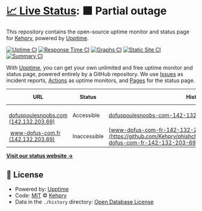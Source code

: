 # [📈 Live Status](https://Kehpry.github.io/phishcheck): <!--live status--> **🟧 Partial outage**

This repository contains the open-source uptime monitor and status page for [Kehpry](https://Kehpry.github.io/phishcheck), powered by [Upptime](https://github.com/upptime/upptime).

[![Uptime CI](https://github.com/Kehpry/phishcheck/workflows/Uptime%20CI/badge.svg)](https://github.com/Kehpry/phishcheck/actions?query=workflow%3A%22Uptime+CI%22)
[![Response Time CI](https://github.com/Kehpry/phishcheck/workflows/Response%20Time%20CI/badge.svg)](https://github.com/Kehpry/phishcheck/actions?query=workflow%3A%22Response+Time+CI%22)
[![Graphs CI](https://github.com/Kehpry/phishcheck/workflows/Graphs%20CI/badge.svg)](https://github.com/Kehpry/phishcheck/actions?query=workflow%3A%22Graphs+CI%22)
[![Static Site CI](https://github.com/Kehpry/phishcheck/workflows/Static%20Site%20CI/badge.svg)](https://github.com/Kehpry/phishcheck/actions?query=workflow%3A%22Static+Site+CI%22)
[![Summary CI](https://github.com/Kehpry/phishcheck/workflows/Summary%20CI/badge.svg)](https://github.com/Kehpry/phishcheck/actions?query=workflow%3A%22Summary+CI%22)

With [Upptime](https://upptime.js.org), you can get your own unlimited and free uptime monitor and status page, powered entirely by a GitHub repository. We use [Issues](https://github.com/Kehpry/phishcheck/issues) as incident reports, [Actions](https://github.com/Kehpry/phishcheck/actions) as uptime monitors, and [Pages](https://Kehpry.github.io/phishcheck) for the status page.

<!--start: status pages-->
<!-- This summary is generated by Upptime (https://github.com/upptime/upptime) -->
<!-- Do not edit this manually, your changes will be overwritten -->
<!-- prettier-ignore -->
| URL | Status | History | Response Time | Uptime |
| --- | ------ | ------- | ------------- | ------ |
| <img alt="" src="https://favicons.githubusercontent.com/dofuspoulesnoobs.com" height="13"> [dofuspoulesnoobs.com (142.132.203.69)](https://dofuspoulesnoobs.com/quetes/hell-minale/) | Accessible | [dofuspoulesnoobs-com-142-132-203-69.yml](https://github.com/Kehpry/phishcheck/commits/HEAD/history/dofuspoulesnoobs-com-142-132-203-69.yml) | <details><summary><img alt="Response time graph" src="./graphs/dofuspoulesnoobs-com-142-132-203-69/response-time-week.png" height="20"> 841ms</summary><br><a href="https://phishcheck.dofhelp.fr/history/dofuspoulesnoobs-com-142-132-203-69"><img alt="Response time 841" src="https://img.shields.io/endpoint?url=https%3A%2F%2Fraw.githubusercontent.com%2FKehpry%2Fphishcheck%2FHEAD%2Fapi%2Fdofuspoulesnoobs-com-142-132-203-69%2Fresponse-time.json"></a><br><a href="https://phishcheck.dofhelp.fr/history/dofuspoulesnoobs-com-142-132-203-69"><img alt="24-hour response time 961" src="https://img.shields.io/endpoint?url=https%3A%2F%2Fraw.githubusercontent.com%2FKehpry%2Fphishcheck%2FHEAD%2Fapi%2Fdofuspoulesnoobs-com-142-132-203-69%2Fresponse-time-day.json"></a><br><a href="https://phishcheck.dofhelp.fr/history/dofuspoulesnoobs-com-142-132-203-69"><img alt="7-day response time 841" src="https://img.shields.io/endpoint?url=https%3A%2F%2Fraw.githubusercontent.com%2FKehpry%2Fphishcheck%2FHEAD%2Fapi%2Fdofuspoulesnoobs-com-142-132-203-69%2Fresponse-time-week.json"></a><br><a href="https://phishcheck.dofhelp.fr/history/dofuspoulesnoobs-com-142-132-203-69"><img alt="30-day response time 841" src="https://img.shields.io/endpoint?url=https%3A%2F%2Fraw.githubusercontent.com%2FKehpry%2Fphishcheck%2FHEAD%2Fapi%2Fdofuspoulesnoobs-com-142-132-203-69%2Fresponse-time-month.json"></a><br><a href="https://phishcheck.dofhelp.fr/history/dofuspoulesnoobs-com-142-132-203-69"><img alt="1-year response time 841" src="https://img.shields.io/endpoint?url=https%3A%2F%2Fraw.githubusercontent.com%2FKehpry%2Fphishcheck%2FHEAD%2Fapi%2Fdofuspoulesnoobs-com-142-132-203-69%2Fresponse-time-year.json"></a></details> | <details><summary><a href="https://phishcheck.dofhelp.fr/history/dofuspoulesnoobs-com-142-132-203-69">100.00%</a></summary><a href="https://phishcheck.dofhelp.fr/history/dofuspoulesnoobs-com-142-132-203-69"><img alt="All-time uptime 100.00%" src="https://img.shields.io/endpoint?url=https%3A%2F%2Fraw.githubusercontent.com%2FKehpry%2Fphishcheck%2FHEAD%2Fapi%2Fdofuspoulesnoobs-com-142-132-203-69%2Fuptime.json"></a><br><a href="https://phishcheck.dofhelp.fr/history/dofuspoulesnoobs-com-142-132-203-69"><img alt="24-hour uptime 100.00%" src="https://img.shields.io/endpoint?url=https%3A%2F%2Fraw.githubusercontent.com%2FKehpry%2Fphishcheck%2FHEAD%2Fapi%2Fdofuspoulesnoobs-com-142-132-203-69%2Fuptime-day.json"></a><br><a href="https://phishcheck.dofhelp.fr/history/dofuspoulesnoobs-com-142-132-203-69"><img alt="7-day uptime 100.00%" src="https://img.shields.io/endpoint?url=https%3A%2F%2Fraw.githubusercontent.com%2FKehpry%2Fphishcheck%2FHEAD%2Fapi%2Fdofuspoulesnoobs-com-142-132-203-69%2Fuptime-week.json"></a><br><a href="https://phishcheck.dofhelp.fr/history/dofuspoulesnoobs-com-142-132-203-69"><img alt="30-day uptime 100.00%" src="https://img.shields.io/endpoint?url=https%3A%2F%2Fraw.githubusercontent.com%2FKehpry%2Fphishcheck%2FHEAD%2Fapi%2Fdofuspoulesnoobs-com-142-132-203-69%2Fuptime-month.json"></a><br><a href="https://phishcheck.dofhelp.fr/history/dofuspoulesnoobs-com-142-132-203-69"><img alt="1-year uptime 100.00%" src="https://img.shields.io/endpoint?url=https%3A%2F%2Fraw.githubusercontent.com%2FKehpry%2Fphishcheck%2FHEAD%2Fapi%2Fdofuspoulesnoobs-com-142-132-203-69%2Fuptime-year.json"></a></details>
| <img alt="" src="https://favicons.githubusercontent.com/www-dofus-com.fr" height="13"> [www-dofus-com.fr (142.132.203.69)](https://www-dofus-com.fr/fr/mmorpg/actualites/news/Mine-hell-minale/) | Inaccessible | [www-dofus-com-fr-142-132-203-69.yml](https://github.com/Kehpry/phishcheck/commits/HEAD/history/www-dofus-com-fr-142-132-203-69.yml) | <details><summary><img alt="Response time graph" src="./graphs/www-dofus-com-fr-142-132-203-69/response-time-week.png" height="20"> 748ms</summary><br><a href="https://phishcheck.dofhelp.fr/history/www-dofus-com-fr-142-132-203-69"><img alt="Response time 748" src="https://img.shields.io/endpoint?url=https%3A%2F%2Fraw.githubusercontent.com%2FKehpry%2Fphishcheck%2FHEAD%2Fapi%2Fwww-dofus-com-fr-142-132-203-69%2Fresponse-time.json"></a><br><a href="https://phishcheck.dofhelp.fr/history/www-dofus-com-fr-142-132-203-69"><img alt="24-hour response time 590" src="https://img.shields.io/endpoint?url=https%3A%2F%2Fraw.githubusercontent.com%2FKehpry%2Fphishcheck%2FHEAD%2Fapi%2Fwww-dofus-com-fr-142-132-203-69%2Fresponse-time-day.json"></a><br><a href="https://phishcheck.dofhelp.fr/history/www-dofus-com-fr-142-132-203-69"><img alt="7-day response time 748" src="https://img.shields.io/endpoint?url=https%3A%2F%2Fraw.githubusercontent.com%2FKehpry%2Fphishcheck%2FHEAD%2Fapi%2Fwww-dofus-com-fr-142-132-203-69%2Fresponse-time-week.json"></a><br><a href="https://phishcheck.dofhelp.fr/history/www-dofus-com-fr-142-132-203-69"><img alt="30-day response time 748" src="https://img.shields.io/endpoint?url=https%3A%2F%2Fraw.githubusercontent.com%2FKehpry%2Fphishcheck%2FHEAD%2Fapi%2Fwww-dofus-com-fr-142-132-203-69%2Fresponse-time-month.json"></a><br><a href="https://phishcheck.dofhelp.fr/history/www-dofus-com-fr-142-132-203-69"><img alt="1-year response time 748" src="https://img.shields.io/endpoint?url=https%3A%2F%2Fraw.githubusercontent.com%2FKehpry%2Fphishcheck%2FHEAD%2Fapi%2Fwww-dofus-com-fr-142-132-203-69%2Fresponse-time-year.json"></a></details> | <details><summary><a href="https://phishcheck.dofhelp.fr/history/www-dofus-com-fr-142-132-203-69">57.47%</a></summary><a href="https://phishcheck.dofhelp.fr/history/www-dofus-com-fr-142-132-203-69"><img alt="All-time uptime 57.47%" src="https://img.shields.io/endpoint?url=https%3A%2F%2Fraw.githubusercontent.com%2FKehpry%2Fphishcheck%2FHEAD%2Fapi%2Fwww-dofus-com-fr-142-132-203-69%2Fuptime.json"></a><br><a href="https://phishcheck.dofhelp.fr/history/www-dofus-com-fr-142-132-203-69"><img alt="24-hour uptime 35.04%" src="https://img.shields.io/endpoint?url=https%3A%2F%2Fraw.githubusercontent.com%2FKehpry%2Fphishcheck%2FHEAD%2Fapi%2Fwww-dofus-com-fr-142-132-203-69%2Fuptime-day.json"></a><br><a href="https://phishcheck.dofhelp.fr/history/www-dofus-com-fr-142-132-203-69"><img alt="7-day uptime 57.47%" src="https://img.shields.io/endpoint?url=https%3A%2F%2Fraw.githubusercontent.com%2FKehpry%2Fphishcheck%2FHEAD%2Fapi%2Fwww-dofus-com-fr-142-132-203-69%2Fuptime-week.json"></a><br><a href="https://phishcheck.dofhelp.fr/history/www-dofus-com-fr-142-132-203-69"><img alt="30-day uptime 57.47%" src="https://img.shields.io/endpoint?url=https%3A%2F%2Fraw.githubusercontent.com%2FKehpry%2Fphishcheck%2FHEAD%2Fapi%2Fwww-dofus-com-fr-142-132-203-69%2Fuptime-month.json"></a><br><a href="https://phishcheck.dofhelp.fr/history/www-dofus-com-fr-142-132-203-69"><img alt="1-year uptime 57.47%" src="https://img.shields.io/endpoint?url=https%3A%2F%2Fraw.githubusercontent.com%2FKehpry%2Fphishcheck%2FHEAD%2Fapi%2Fwww-dofus-com-fr-142-132-203-69%2Fuptime-year.json"></a></details>

<!--end: status pages-->

[**Visit our status website →**](https://Kehpry.github.io/phishcheck)

## 📄 License

- Powered by: [Upptime](https://github.com/upptime/upptime)
- Code: [MIT](./LICENSE) © [Kehpry](https://Kehpry.github.io/phishcheck)
- Data in the `./history` directory: [Open Database License](https://opendatacommons.org/licenses/odbl/1-0/)
